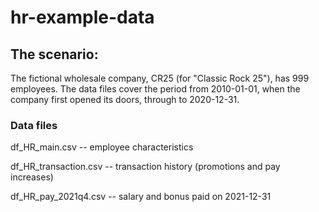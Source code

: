 # hr-example-data

## The scenario: 

The fictional wholesale company, CR25 (for "Classic Rock 25"), has 999 employees. The data files cover the period from 2010-01-01, when the company first opened its doors, through to 2020-12-31. 

### Data files

df_HR_main.csv -- employee characteristics 

df_HR_transaction.csv -- transaction history (promotions and pay increases)

df_HR_pay_2021q4.csv -- salary and bonus paid on 2021-12-31
